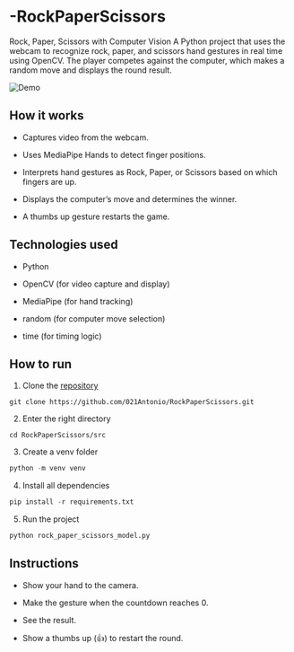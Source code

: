 # -RockPaperScissors
 Rock, Paper, Scissors with Computer Vision A Python project that uses the webcam to recognize rock, paper, and scissors hand gestures in real time using OpenCV. The player competes against the computer, which makes a random move and displays the round result.

![Demo](video.gif)

## How it works

- Captures video from the webcam.

- Uses MediaPipe Hands to detect finger positions.

- Interprets hand gestures as Rock, Paper, or Scissors based on which fingers are up.

- Displays the computer’s move and determines the winner.

- A thumbs up gesture restarts the game.

## Technologies used

- Python

- OpenCV (for video capture and display)

- MediaPipe (for hand tracking)

- random (for computer move selection)

- time (for timing logic)

## How to run

1. Clone the [repository](https://github.com/021Antonio/RockPaperScissors)

```Git
git clone https://github.com/021Antonio/RockPaperScissors.git
```

2. Enter the right directory

```Git
cd RockPaperScissors/src
```

3. Create a venv folder

```Python
python -m venv venv
```

4. Install all dependencies

```Python
pip install -r requirements.txt
```

5. Run the project

```Python
python rock_paper_scissors_model.py
```

## Instructions

- Show your hand to the camera.

- Make the gesture when the countdown reaches 0.

- See the result.

- Show a thumbs up (👍) to restart the round.